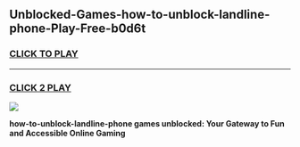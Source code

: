 
## Unblocked-Games-how-to-unblock-landline-phone-Play-Free-b0d6t
<h3>
<a href="https://premium76.site?title=how-to-unblock-landline-phone&ref=21A">CLICK TO PLAY</a></h3>
<hr>

<h3>
<a href="https://premium76.site?title=how-to-unblock-landline-phone&ref=21A">CLICK 2 PLAY</a>
  
</h3>

<a href="https://premium76.site?title=how-to-unblock-landline-phone&ref=21A"><img src="https://clearcache.store/games.png"></a>


**how-to-unblock-landline-phone games unblocked: Your Gateway to Fun and Accessible Online Gaming**

